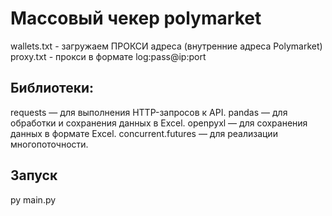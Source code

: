 # Массовый чекер polymarket
wallets.txt - загружаем ПРОКСИ адреса (внутренние адреса Polymarket)
proxy.txt - прокси в формате log:pass@ip:port

## Библиотеки:
requests — для выполнения HTTP-запросов к API.
pandas — для обработки и сохранения данных в Excel.
openpyxl — для сохранения данных в формате Excel.
concurrent.futures — для реализации многопоточности.

## Запуск
py main.py
